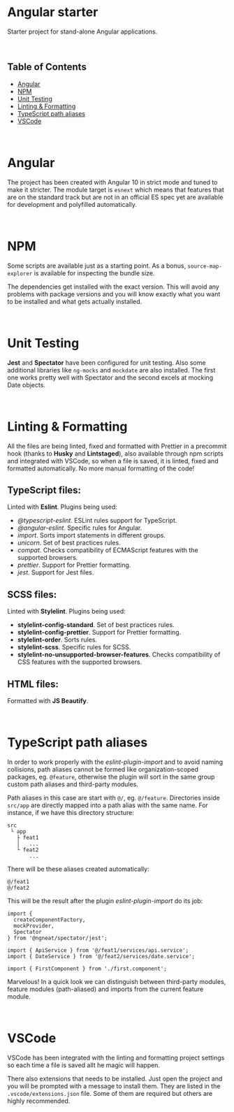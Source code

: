 # Angular starter

Starter project for stand-alone Angular applications.

<br>

## Table of Contents

- [Angular](#angular)
- [NPM](#npm)
- [Unit Testing](#unit-testing)
- [Linting & Formatting](#linting-&-formatting)
- [TypeScript path aliases](#typescript-path-aliases)
- [VSCode](#vscode)

<br>

# Angular

The project has been created with Angular 10 in strict mode and tuned to make it stricter. The module target is `esnext` which means that features that are on the standard track but are not in an official ES spec yet are available for development and polyfilled automatically.

<br>

# NPM

Some scripts are available just as a starting point. As a bonus, `source-map-explorer` is available for inspecting the bundle size.

The dependencies get installed with the exact version. This will avoid any problems with package versions and you will know exactly what you want to be installed and what gets actually installed.

<br>

# Unit Testing

**Jest** and **Spectator** have been configured for unit testing. Also some additional libraries like `ng-mocks` and `mockdate` are also installed. The first one works pretty well with Spectator and the second excels at mocking Date objects.

<br>

# Linting & Formatting

All the files are being linted, fixed and formatted with Prettier in a precommit hook (thanks to **Husky** and **Lintstaged**), also available through npm scripts and integrated with VSCode, so when a file is saved, it is linted, fixed and formatted automatically. No more manual formatting of the code!

## TypeScript files:

Linted with **Eslint**. Plugins being used:

- _@typescript-eslint_. ESLint rules support for TypeScript.
- _@angular-eslint_. Specific rules for Angular.
- _import_. Sorts import statements in different groups.
- _unicorn_. Set of best practices rules.
- _compat_. Checks compatibility of ECMAScript features with the supported browsers.
- _prettier_. Support for Prettier formatting.
- _jest_. Support for Jest files.

## SCSS files:

Linted with **Stylelint**. Plugins being used:

- **stylelint-config-standard**. Set of best practices rules.
- **stylelint-config-prettier**. Support for Prettier formatting.
- **stylelint-order**. Sorts rules.
- **stylelint-scss**. Specific rules for SCSS.
- **stylelint-no-unsupported-browser-features**. Checks compatibility of CSS features with the supported browsers.

## HTML files:

Formatted with **JS Beautify**.

<br>

# TypeScript path aliases

In order to work properly with the _eslint-plugin-import_ and to avoid naming collisions, path aliases cannot be formed like organization-scoped packages, eg. `@feature`, otherwise the plugin will sort in the same group custom path aliases and third-party modules.

Path aliases in this case are start with `@/`, eg. `@/feature`. Directories inside `src/app` are directly mapped into a path alias with the same name. For instance, if we have this directory structure:

```
src
 └ app
   ├ feat1
   │   ...
   └ feat2
       ...
```

There will be these aliases created automatically:

```
@/feat1
@/feat2
```

This will be the result after the plugin _eslint-plugin-import_ do its job:

```
import {
  createComponentFactory,
  mockProvider,
  Spectator
} from '@ngneat/spectator/jest';

import { ApiService } from '@/feat1/services/api.service';
import { DateService } from '@/feat2/services/date.service';

import { FirstComponent } from './first.component';
```

Marvelous! In a quick look we can distinguish between third-party modules, feature modules (path-aliased) and imports from the current feature module.

<br>

# VSCode

VSCode has been integrated with the linting and formatting project settings so each time a file is saved allt he magic will happen.

There also extensions that needs to be installed. Just open the project and you will be prompted with a message to install them. They are listed in the `.vscode/extensions.json` file. Some of them are required but others are highly recommended.
